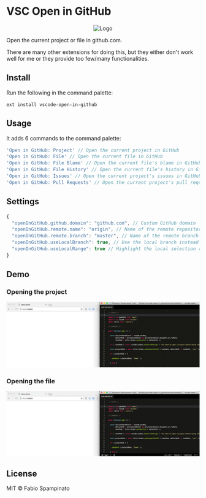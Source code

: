 # VSC Open in GitHub

<p align="center">
	<img src="https://raw.githubusercontent.com/fabiospampinato/vscode-open-in-github/master/resources/logo-128x128.png" alt="Logo">
</p>

Open the current project or file in github.com.

There are many other extensions for doing this, but they either don't work well for me or they provide too few/many functionalities.

## Install

Run the following in the command palette:

```shell
ext install vscode-open-in-github
```

## Usage

It adds 6 commands to the command palette:

```js
'Open in GitHub: Project' // Open the current project in GitHub
'Open in GitHub: File' // Open the current file in GitHub
'Open in GitHub: File Blame' // Open the current file's blame in GitHub
'Open in GitHub: File History' // Open the current file's history in GitHub
'Open in GitHub: Issues' // Open the current project's issues in GitHub
'Open in GitHub: Pull Requests' // Open the current project's pull requests in GitHub
```

## Settings

```js
{
  "openInGitHub.github.domain": "github.com", // Custom GitHub domain
  "openInGitHub.remote.name": "origin", // Name of the remote repository
  "openInGitHub.remote.branch": "master", // Name of the remote branch
  "openInGitHub.useLocalBranch": true, // Use the local branch instead of the fixed remote branch
  "openInGitHub.useLocalRange": true // Highlight the local selection range when possible
}
```

## Demo

### Opening the project

![Project](resources/demo/project.gif)

### Opening the file

![File](resources/demo/file.gif)

## License

MIT © Fabio Spampinato
